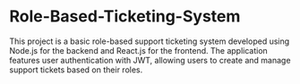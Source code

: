 # Role-Based-Ticketing-System
This project is a basic role-based support ticketing system developed using Node.js for the backend and React.js for the frontend. The application features user authentication with JWT, allowing users to create and manage support tickets based on their roles.
